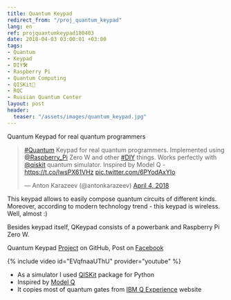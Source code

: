 ```yaml
---
title: Quantum Keypad
redirect_from: "/proj_quantum_keypad"
lang: en
ref: projquantumkeypad180403
date: 2018-04-03 03:00:01 +03:00
tags:
- Quantum
- Keypad
- DIY🛠
- Raspberry Pi
- Quantum Computing
- QISKit💫
- RQC
- Russian Quantum Center
layout: post
header:
  teaser: "/assets/images/quantum_keypad.jpg"
---
```


Quantum Keypad for real quantum programmers

<blockquote class="twitter-tweet"><p lang="en" dir="ltr"><a href="https://twitter.com/hashtag/Quantum?src=hash&amp;ref_src=twsrc%5Etfw">#Quantum</a> Keypad for real quantum programmers. Implemented using <a href="https://twitter.com/Raspberry_Pi?ref_src=twsrc%5Etfw">@Raspberry_Pi</a> Zero W and other <a href="https://twitter.com/hashtag/DIY?src=hash&amp;ref_src=twsrc%5Etfw">#DIY</a> things. Works perfectly with <a href="https://twitter.com/qiskit?ref_src=twsrc%5Etfw">@qiskit</a> quantum simulator. Inspired by Model Q - <a href="https://t.co/lwsPX61VHz">https://t.co/lwsPX61VHz</a> <a href="https://t.co/6PYodAxYIo">pic.twitter.com/6PYodAxYIo</a></p>&mdash; Anton Karazeev (@antonkarazeev) <a href="https://twitter.com/antonkarazeev/status/981671571319336960?ref_src=twsrc%5Etfw">April 4, 2018</a></blockquote> <script async src="https://platform.twitter.com/widgets.js" charset="utf-8"></script>

This keypad allows to easily compose quantum circuits of different kinds. Moreover, according to modern technology trend - this keypad is wireless. Well, almost :)

Besides keypad itself, QKeypad consists of a powerbank and Raspberry Pi Zero W.

Quantum Keypad [Project](https://github.com/akarazeevprojects/joystick) on GitHub, Post on [Facebook](https://www.facebook.com/anton.karazeev/posts/1639560312832097)

{% include video id="EVqfnaaUThU" provider="youtube" %}

- As a simulator I used [QISKit](https://www.qiskit.org) package for Python
- Inspired by [Model Q](https://www.qiskit.org/modelq/)
- It copies most of quantum gates from [IBM Q Experience](https://quantumexperience.ng.bluemix.net/qx/editor) website
